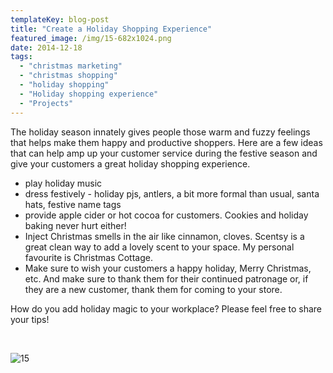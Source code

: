 ```yaml
---
templateKey: blog-post
title: "Create a Holiday Shopping Experience"
featured_image: /img/15-682x1024.png
date: 2014-12-18
tags:
  - "christmas marketing"
  - "christmas shopping"
  - "holiday shopping"
  - "Holiday shopping experience"
  - "Projects"
---
```


The holiday season innately gives people those warm and fuzzy feelings that helps make them happy and productive shoppers. Here are a few ideas that can help amp up your customer service during the festive season and give your customers a great holiday shopping experience.

*   play holiday music
*   dress festively - holiday pjs, antlers, a bit more formal than usual, santa hats, festive name tags
*   provide apple cider or hot cocoa for customers. Cookies and holiday baking never hurt either!
*   Inject Christmas smells in the air like cinnamon, cloves. Scentsy is a great clean way to add a lovely scent to your space. My personal favourite is Christmas Cottage.
*   Make sure to wish your customers a happy holiday, Merry Christmas, etc. And make sure to thank them for their continued patronage or, if they are a new customer, thank them for coming to your store.
&nbsp;

How do you add holiday magic to your workplace? Please feel free to share your tips!

&nbsp;

![15](/img/15-682x1024.png)